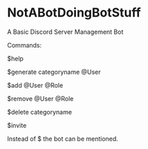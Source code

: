 # NotABotDoingBotStuff
A Basic Discord Server Management Bot

Commands:

$help

$generate categoryname @User

$add @User @Role

$remove @User @Role

$delete categoryname

$invite

Instead of $ the bot can be mentioned.